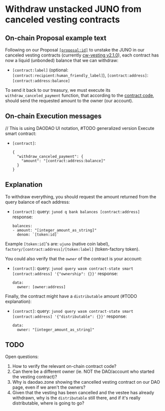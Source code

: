 # Withdraw unstacked JUNO from canceled vesting contracts

## On-chain Proposal example text

Following on our Proposal [`[proposal:id]`](`[proposal:link]`) to unstake the JUNO in our canceled vesting contracts (currently [cw-vesting v2.1.0](https://crates.io/crates/cw-vesting/2.1.0)), each contract has now a liquid (unbonded) balance that we can withdraw:

- `[contract:label]` (optional: `[contract:recipient:human_friendly_label]`), `[contract:address]`: `[contract:address:balance]`

To send it back to our treasury, we must execute its `withdraw_canceled_payment` function, that according to the [contract code](`[contract:offchain_code_repo:url]#L[function:line_number_anchor]`), should send the requested amount to the owner (our account).

## On-chain Execution messages

// This is using DAODAO UI notation, #TODO generalized version
Execute smart contract:
- `[contract]`:
  ```language=json
  {
    "withdraw_canceled_payment": {
      "amount": "[contract:address:balance]"
    }
  }
  ```

## Explanation

To withdraw everything, you should request the amount returned from the query balance of each address:

- `[contract]`:
  query: `junod q bank balances [contract:address]`
  response:
    ```
    balances:
    - amount: "[integer_amount_as_string]"
      denom: `[token:id]`
    ```
Example `[token:id]`'s are: `ujuno` (native coin label), `factory/[contract:address]/[token:label]` (token-factory token).

You could also verify that the `owner` of the contract is your account:
- `[contract]`:
  query: `junod query wasm contract-state smart [contract:address] '{"ownership": {}}'`
  response:
  ```
  data:
    owner: [owner:address]
  ```

Finally, the contract might have a `distributable` amount (#TODO explanation):
- `[contract]`:
  query: `junod query wasm contract-state smart [contract:address] '{"distributable": {}}'`
  response:
  ```
  data:
    owner: "[integer_amount_as_string]"
  ```

## TODO
Open questions:
1. How to verify the relevant on-chain contract code?
2. Can there be a different owner (ie. NOT the DAO/account who started the vesting contract)?
3. Why is daodao.zone showing the cancelled vesting contract on our DAO page, even if we aren't the owners?
4. Given that the vesting has been cancelled and the vestee has already withdrawn, why is the `distributable` still there, and if it's really distributable, where is going to go?
